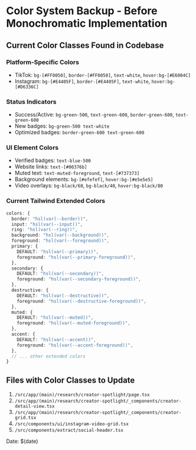 # Color System Backup - Before Monochromatic Implementation

## Current Color Classes Found in Codebase

### Platform-Specific Colors

- TikTok: `bg-[#FF0050]`, `border-[#FF0050]`, `text-white`, `hover:bg-[#E6004C]`
- Instagram: `bg-[#E4405F]`, `border-[#E4405F]`, `text-white`, `hover:bg-[#D6336C]`

### Status Indicators

- Success/Active: `bg-green-500`, `text-green-600`, `border-green-600`, `text-green-600`
- New badges: `bg-green-500 text-white`
- Optimized badges: `border-green-600 text-green-600`

### UI Element Colors

- Verified badges: `text-blue-500`
- Website links: `text-[#00376b]`
- Muted text: `text-muted-foreground`, `text-[#737373]`
- Background elements: `bg-[#efefef]`, `hover:bg-[#e5e5e5]`
- Video overlays: `bg-black/60`, `bg-black/40`, `hover:bg-black/80`

### Current Tailwind Extended Colors

```typescript
colors: {
  border: "hsl(var(--border))",
  input: "hsl(var(--input))",
  ring: "hsl(var(--ring))",
  background: "hsl(var(--background))",
  foreground: "hsl(var(--foreground))",
  primary: {
    DEFAULT: "hsl(var(--primary))",
    foreground: "hsl(var(--primary-foreground))",
  },
  secondary: {
    DEFAULT: "hsl(var(--secondary))",
    foreground: "hsl(var(--secondary-foreground))",
  },
  destructive: {
    DEFAULT: "hsl(var(--destructive))",
    foreground: "hsl(var(--destructive-foreground))",
  },
  muted: {
    DEFAULT: "hsl(var(--muted))",
    foreground: "hsl(var(--muted-foreground))",
  },
  accent: {
    DEFAULT: "hsl(var(--accent))",
    foreground: "hsl(var(--accent-foreground))",
  },
  // ... other extended colors
}
```

## Files with Color Classes to Update

1. `/src/app/(main)/research/creator-spotlight/page.tsx`
2. `/src/app/(main)/research/creator-spotlight/_components/creator-detail-view.tsx`
3. `/src/app/(main)/research/creator-spotlight/_components/creator-grid.tsx`
4. `/src/components/ui/instagram-video-grid.tsx`
5. `/src/components/extract/social-header.tsx`

Date: $(date)
